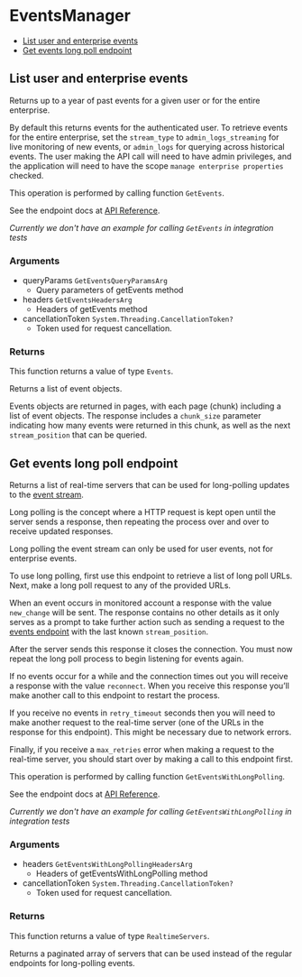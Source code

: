 # EventsManager


- [List user and enterprise events](#list-user-and-enterprise-events)
- [Get events long poll endpoint](#get-events-long-poll-endpoint)

## List user and enterprise events

Returns up to a year of past events for a given user
or for the entire enterprise.

By default this returns events for the authenticated user. To retrieve events
for the entire enterprise, set the `stream_type` to `admin_logs_streaming`
for live monitoring of new events, or `admin_logs` for querying across
historical events. The user making the API call will
need to have admin privileges, and the application will need to have the
scope `manage enterprise properties` checked.

This operation is performed by calling function `GetEvents`.

See the endpoint docs at
[API Reference](https://developer.box.com/reference/get-events/).

*Currently we don't have an example for calling `GetEvents` in integration tests*

### Arguments

- queryParams `GetEventsQueryParamsArg`
  - Query parameters of getEvents method
- headers `GetEventsHeadersArg`
  - Headers of getEvents method
- cancellationToken `System.Threading.CancellationToken?`
  - Token used for request cancellation.


### Returns

This function returns a value of type `Events`.

Returns a list of event objects.

Events objects are returned in pages, with each page (chunk)
including a list of event objects. The response includes a
`chunk_size` parameter indicating how many events were returned in this
chunk, as well as the next `stream_position` that can be
queried.


## Get events long poll endpoint

Returns a list of real-time servers that can be used for long-polling updates
to the [event stream](#get-events).

Long polling is the concept where a HTTP request is kept open until the
server sends a response, then repeating the process over and over to receive
updated responses.

Long polling the event stream can only be used for user events, not for
enterprise events.

To use long polling, first use this endpoint to retrieve a list of long poll
URLs. Next, make a long poll request to any of the provided URLs.

When an event occurs in monitored account a response with the value
`new_change` will be sent. The response contains no other details as
it only serves as a prompt to take further action such as sending a
request to the [events endpoint](#get-events) with the last known
`stream_position`.

After the server sends this response it closes the connection. You must now
repeat the long poll process to begin listening for events again.

If no events occur for a while and the connection times out you will
receive a response with the value `reconnect`. When you receive this response
you’ll make another call to this endpoint to restart the process.

If you receive no events in `retry_timeout` seconds then you will need to
make another request to the real-time server (one of the URLs in the response
for this endpoint). This might be necessary due to network errors.

Finally, if you receive a `max_retries` error when making a request to the
real-time server, you should start over by making a call to this endpoint
first.

This operation is performed by calling function `GetEventsWithLongPolling`.

See the endpoint docs at
[API Reference](https://developer.box.com/reference/options-events/).

*Currently we don't have an example for calling `GetEventsWithLongPolling` in integration tests*

### Arguments

- headers `GetEventsWithLongPollingHeadersArg`
  - Headers of getEventsWithLongPolling method
- cancellationToken `System.Threading.CancellationToken?`
  - Token used for request cancellation.


### Returns

This function returns a value of type `RealtimeServers`.

Returns a paginated array of servers that can be used
instead of the regular endpoints for long-polling events.


